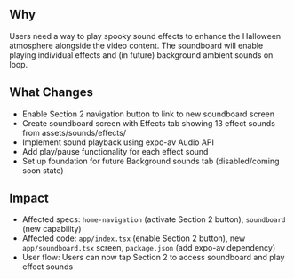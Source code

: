 ## Why
Users need a way to play spooky sound effects to enhance the Halloween atmosphere alongside the video content. The soundboard will enable playing individual effects and (in future) background ambient sounds on loop.

## What Changes
- Enable Section 2 navigation button to link to new soundboard screen
- Create soundboard screen with Effects tab showing 13 effect sounds from assets/sounds/effects/
- Implement sound playback using expo-av Audio API
- Add play/pause functionality for each effect sound
- Set up foundation for future Background sounds tab (disabled/coming soon state)

## Impact
- Affected specs: `home-navigation` (activate Section 2 button), `soundboard` (new capability)
- Affected code: `app/index.tsx` (enable Section 2 button), new `app/soundboard.tsx` screen, `package.json` (add expo-av dependency)
- User flow: Users can now tap Section 2 to access soundboard and play effect sounds

